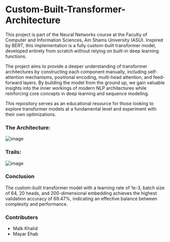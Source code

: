 # Custom-Built-Transformer-Architecture

This project is part of the Neural Networks course at the Faculty of Computer and Information Sciences, Ain Shams University (ASU). Inspired by BERT, this implementation is a fully custom-built transformer model, developed entirely from scratch without relying on built-in deep learning functions.

The project aims to provide a deeper understanding of transformer architectures by constructing each component manually, including self-attention mechanisms, positional encoding, multi-head attention, and feed-forward layers. By building the model from the ground up, we gain valuable insights into the inner workings of modern NLP architectures while reinforcing core concepts in deep learning and sequence modeling.

This repository serves as an educational resource for those looking to explore transformer models at a fundamental level and experiment with their own optimizations.

### The Architecture:
![image](https://github.com/user-attachments/assets/12509a85-517b-4129-ba50-f7d736ec85df)

### Trails:
![image](https://github.com/user-attachments/assets/e0925ab3-eec9-4a64-9c5b-353f2f8366b8)

### Conclusion
The custom-built transformer model with a learning rate of 1e-3, batch size of 64, 20 heads, and 200-dimensional embedding achieves the highest validation accuracy of 69.47%, indicating an effective balance between complexity and performance.

### Contributers
- Malk Khalid
- Mayar Ehab 
